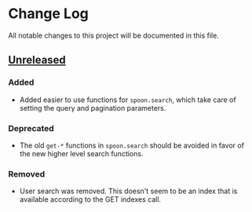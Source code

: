 # Change Log
All notable changes to this project will be documented in this file.

## [Unreleased]
### Added
- Added easier to use functions for `spoon.search`, which take care of setting
  the query and pagination parameters.

### Deprecated
- The old `get-*` functions in `spoon.search` should be avoided in favor of the
  new higher level search functions.

### Removed
- User search was removed. This doesn't seem to be an index that is available
  according to the GET indexes call.

[Unreleased]: https://github.com/johnbellone/spoon/compare/v0.3.1...HEAD 
